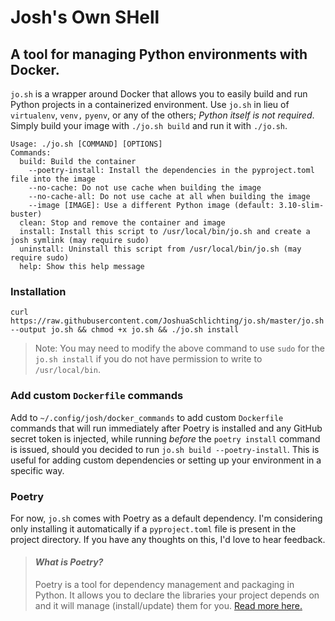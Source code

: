 
# Josh's Own SHell
## A tool for managing Python environments with Docker.
`jo.sh` is a wrapper around Docker that allows you to easily build and run Python projects in a containerized environment.
Use `jo.sh` in lieu of `virtualenv`, `venv,` `pyenv`, or any of the others; *Python itself is not required*. Simply build your image with `./jo.sh build` and run it with `./jo.sh`. 


```
Usage: ./jo.sh [COMMAND] [OPTIONS]
Commands:
  build: Build the container
    --poetry-install: Install the dependencies in the pyproject.toml file into the image
    --no-cache: Do not use cache when building the image
    --no-cache-all: Do not use cache at all when building the image
    --image [IMAGE]: Use a different Python image (default: 3.10-slim-buster)
  clean: Stop and remove the container and image
  install: Install this script to /usr/local/bin/jo.sh and create a josh symlink (may require sudo)
  uninstall: Uninstall this script from /usr/local/bin/jo.sh (may require sudo)
  help: Show this help message
```

### Installation
`curl https://raw.githubusercontent.com/JoshuaSchlichting/jo.sh/master/jo.sh --output jo.sh && chmod +x jo.sh && ./jo.sh install`
> Note: You may need to modify the above command to use `sudo` for the `jo.sh install` if you do not have permission to write to `/usr/local/bin`.


### Add custom `Dockerfile` commands
Add to `~/.config/josh/docker_commands` to add custom `Dockerfile` commands that will run immediately after Poetry is installed and any GitHub secret token is injected, while running *before* the `poetry install` command is issued, should you decided to run `jo.sh build --poetry-install`. This is useful for adding custom dependencies or setting up your environment in a specific way.

### Poetry
For now, `jo.sh` comes with Poetry as a default dependency. I'm considering only installing it automatically if a `pyproject.toml` file is present in the project directory. If you have any thoughts on this, I'd love to hear feedback.
>#### *What is Poetry?*
>Poetry is a tool for dependency management and packaging in Python. It allows you to declare the libraries your project depends on and it will manage (install/update) them for you. [Read more here.](https://python-poetry.org/docs/)